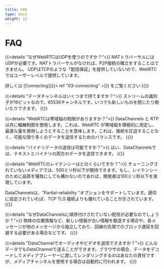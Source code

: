 ```yaml
---
title: FAQ
type: docs
weight: 12
---
```


# FAQ

{{<details "なぜWebRTCはUDPを使うのですか？">}}
NATトラバーサルにはUDPが必要です。NATトラバーサルがなければ、P2P接続の確立をすることはできません。 UDPはTCPのような「配信保証」を提供していないので、WebRTCではユーザーレベルで提供しています。

詳しくは [Connecting]({{< ref "03-connecting" >}}) をご覧ください
{{</details>}}

{{<details "データチャンネルはいくつまで持てますか？">}}
ストリームの識別子が16ビットなので、65536チャンネルです。いつでも新しいものを閉じたり開いたりできます。
{{</details>}}

{{<details "WebRTCは帯域幅の制限がありますか？">}}
DataChannels と RTP は共に輻輳制御を使用します。これは、WebRTC が帯域幅を積極的に測定し、最適な量を使用しようとすることを意味します。これは、接続を圧迫することなく、可能な限り多くのデータを送信するためのバランスです。
{{</details>}}

{{<details "バイナリデータの送信は可能ですか？">}}
はい、DataChannelsでは、テキストとバイナリの両方のデータを送信できます。
{{</details>}}

{{<details "WebRTCのレイテンシーはどのくらいですか？">}}
チューニングされていないメディアでは、500ミリ秒以下が期待できます。もし、レイテンシーのために品質を犠牲にしても構わないのであれば、開発者は100ミリ秒以下を実現しています。

DataChannelsは、"Partial-reliability "オプションをサポートしています。適切に設定されていれば、TCP TLS 接続よりも優れていることが示されています。
{{</details>}}

{{<details "なぜDataChannelsに順序付けされていない配信が必要なのでしょうか？">}}
物体の位置情報など、新しい情報が古い情報を駆逐する場合や、各メッセージが他のメッセージから独立しており、回線の先頭でのブロック遅延を回避する必要がある場合などです。
{{</details>}}

{{<details "DataChannelでオーディオやビデオを送信できますか？">}}
どんなデータでもDataChannelで送ることができます。ブラウザの場合、データをデコードしてメディアプレーヤーに渡してレンダリングするのはあなたの責任ですが、メディアチャンネルを使用する場合は自動的に行われます。
{{</details>}}
